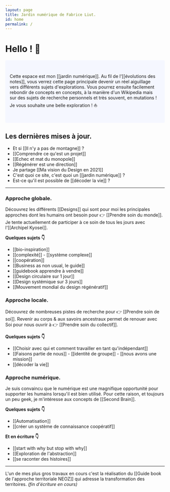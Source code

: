 ```yaml
---
layout: page
title: Jardin numérique de Fabrice Liut.
id: home
permalink: /
---
```


# Hello ! 👋

<p style="padding: 3em 1em; background: #f5f7ff; border-radius: 4px;">
  Cette espace est mon [[jardin numérique]]. Au fil de l'[[évolutions des notes]], vous verrez cette page principale devenir un réel aiguillage vers différents sujets d'explorations. Vous pourrez ensuite facilement rebondir de concepts en concepts, à la manière d'un Wikipedia mais sur des sujets de recherche personnels et très souvent, en mutations ! 
  Je vous souhaite une belle exploration ! ⛵
</p>

## Les dernières mises à jour.

- Et si [[Il n'y a pas de montagne]] ?
- [[Comprendre ce qu'est un projet]]
- [[Echec et mat du monopole]]
- [[Régénérer est une direction]]
- Je partage [[Ma vision du Design en 2021]]
- C'est quoi ce site, c'est quoi un [[jardin numérique]] ?
- Est-ce qu'il est possible de [[décoder la vie]] ?

---

### Approche globale.
Découvrez les différents [[Designs]] qui sont pour moi les principales approches dont les humains ont besoin pour 👉 [[Prendre soin du monde]].
Je tente actuellement de participer à ce soin de tous les jours avec l'[[Archipel Kyosei]].

**Quelques sujets 👇**
- [[bio-inspiration]]
- [[complexité]] - [[système complexe]]
- [[coopération]]
- [[Business as non usual, le guide]]
- [[guidebook apprendre à vendre]]
- [[Design circulaire sur 1 jour]]
- [[Design systémique sur 3 jours]]
- [[Mouvement mondial du design régénératif]]

### Approche locale.
Découvrez de nombreuses pistes de recherche pour 👉  [[Prendre soin de soi]]. Revenir au corps & aux savoirs ancestraux permet de renouer avec Soi pour nous ouvrir à  👉 [[Prendre soin du collectif]].

**Quelques sujets 👇**
- [[Choisir avec qui et comment travailler en tant qu'indépendant]]
- [[Faisons partie de nous]] - [[identité de groupe]] - [[nous avons une mission]]
- [[décoder la vie]]

### Approche numérique.
Je suis convaincu que le numérique est une magnifique opportunité pour supporter les humains lorsqu'il est bien utilisé. Pour cette raison, et toujours un peu geek, je m'intéresse aux concepts de [[Second Brain]].

**Quelques sujets 👇**
- [[Automatisation]]
- [[créer un système de connaissance coopératif]]

**Et en écriture 👇**
- [[start with why but stop with why]]
- [[Exploration de l'abstraction]]
- [[se raconter des histoires]]

---

L'un de mes plus gros travaux en cours c'est la réalisation du [[Guide book de l'approche territoriale NEOZ]] qui adresse la transformation des territoires. *(fin d'écriture en cours)*

<style>
  .wrapper {
    max-width: 46em;
  }
</style>
